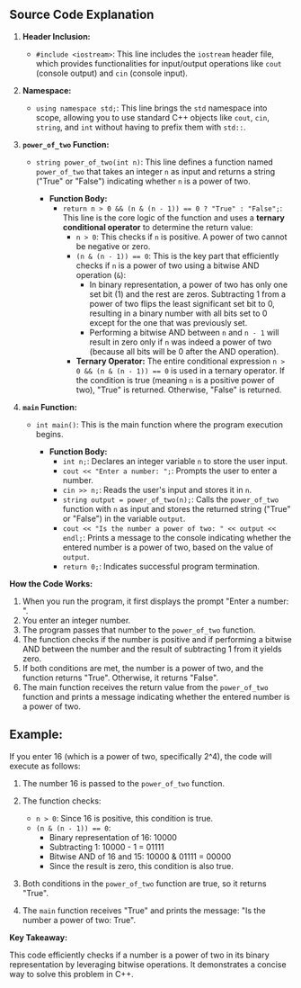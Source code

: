 ## Source Code Explanation

1.  **Header Inclusion:**
    
    -   `#include <iostream>`: This line includes the `iostream` header file, which provides functionalities for input/output operations like `cout` (console output) and `cin` (console input).
2.  **Namespace:**
    
    -   `using namespace std;`: This line brings the `std` namespace into scope, allowing you to use standard C++ objects like `cout`, `cin`, `string`, and `int` without having to prefix them with `std::`.
3.  **`power_of_two` Function:**
    
    -   `string power_of_two(int n)`: This line defines a function named `power_of_two` that takes an integer `n` as input and returns a string ("True" or "False") indicating whether `n` is a power of two.
        
        -   **Function Body:**
            -   `return n > 0 && (n & (n - 1)) == 0 ? "True" : "False";`: This line is the core logic of the function and uses a **ternary conditional operator** to determine the return value:
                -   `n > 0`: This checks if `n` is positive. A power of two cannot be negative or zero.
                -   `(n & (n - 1)) == 0`: This is the key part that efficiently checks if `n` is a power of two using a bitwise AND operation (`&`):
                    -   In binary representation, a power of two has only one set bit (1) and the rest are zeros. Subtracting 1 from a power of two flips the least significant set bit to 0, resulting in a binary number with all bits set to 0 except for the one that was previously set.
                    -   Performing a bitwise AND between `n` and `n - 1` will result in zero only if `n` was indeed a power of two (because all bits will be 0 after the AND operation).
                -   **Ternary Operator:** The entire conditional expression `n > 0 && (n & (n - 1)) == 0` is used in a ternary operator. If the condition is true (meaning `n` is a positive power of two), "True" is returned. Otherwise, "False" is returned.
4.  **`main` Function:**
    
    -   `int main()`: This is the main function where the program execution begins.
        
        -   **Function Body:**
            -   `int n;`: Declares an integer variable `n` to store the user input.
            -   `cout << "Enter a number: ";`: Prompts the user to enter a number.
            -   `cin >> n;`: Reads the user's input and stores it in `n`.
            -   `string output = power_of_two(n);`: Calls the `power_of_two` function with `n` as input and stores the returned string ("True" or "False") in the variable `output`.
            -   `cout << "Is the number a power of two: " << output << endl;`: Prints a message to the console indicating whether the entered number is a power of two, based on the value of `output`.
            -   `return 0;`: Indicates successful program termination.

**How the Code Works:**

1.  When you run the program, it first displays the prompt "Enter a number: ".
2.  You enter an integer number.
3.  The program passes that number to the `power_of_two` function.
4.  The function checks if the number is positive and if performing a bitwise AND between the number and the result of subtracting 1 from it yields zero.
5.  If both conditions are met, the number is a power of two, and the function returns "True". Otherwise, it returns "False".
6.  The main function receives the return value from the `power_of_two` function and prints a message indicating whether the entered number is a power of two.

## **Example:**

If you enter 16 (which is a power of two, specifically 2^4), the code will execute as follows:

1.  The number 16 is passed to the `power_of_two` function.
    
2.  The function checks:
    
    -   `n > 0`: Since 16 is positive, this condition is true.
    -   `(n & (n - 1)) == 0`:
        -   Binary representation of 16: 10000
        -   Subtracting 1: 10000 - 1 = 01111
        -   Bitwise AND of 16 and 15: 10000 & 01111 = 00000
        -   Since the result is zero, this condition is also true.
3.  Both conditions in the `power_of_two` function are true, so it returns "True".
    
4.  The `main` function receives "True" and prints the message: "Is the number a power of two: True".
    

**Key Takeaway:**

This code efficiently checks if a number is a power of two in its binary representation by leveraging bitwise operations. It demonstrates a concise way to solve this problem in C++.
